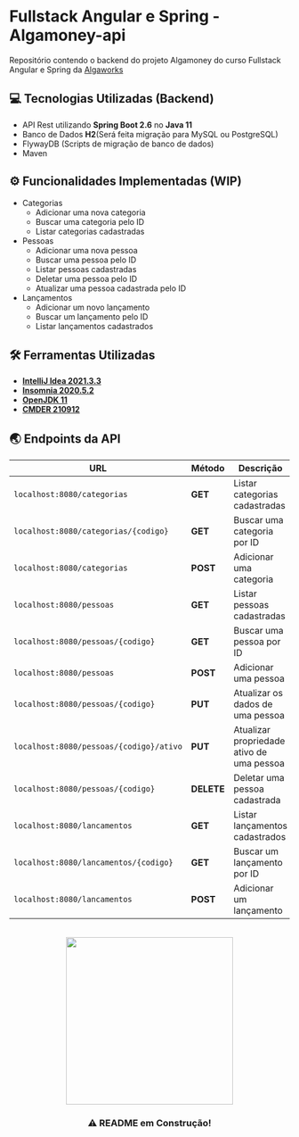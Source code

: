 # Fullstack Angular e Spring - Algamoney-api

Repositório contendo o backend do projeto Algamoney do curso Fullstack Angular e Spring da [Algaworks](https://www.algaworks.com/)

## 💻 Tecnologias Utilizadas (Backend)

* API Rest utilizando **Spring Boot 2.6** no **Java 11**
* Banco de Dados **H2**(Será feita migração para MySQL ou PostgreSQL)
* FlywayDB (Scripts de migração de banco de dados)
* Maven

## ⚙ Funcionalidades Implementadas (WIP)

* Categorias
  * Adicionar uma nova categoria
  * Buscar uma categoria pelo ID
  * Listar categorias cadastradas
* Pessoas
  * Adicionar uma nova pessoa
  * Buscar uma pessoa pelo ID
  * Listar pessoas cadastradas
  * Deletar uma pessoa pelo ID
  * Atualizar uma pessoa cadastrada pelo ID
* Lançamentos
  * Adicionar um novo lançamento
  * Buscar um lançamento pelo ID
  * Listar lançamentos cadastrados

## 🛠 Ferramentas Utilizadas

* [**IntelliJ Idea 2021.3.3**](https://www.jetbrains.com/pt-br/idea/)
* [**Insomnia 2020.5.2**](https://insomnia.rest/)
* [**OpenJDK 11**](https://adoptopenjdk.net/)
* [**CMDER 210912**](https://cmder.net/)



## 🌏 Endpoints da API

| URL                                     | Método       | Descrição                                 |
|-----------------------------------------|--------------|-------------------------------------------|
| `localhost:8080/categorias`             | **GET**      | Listar categorias cadastradas             |
| `localhost:8080/categorias/{codigo}`    | **GET**      | Buscar uma categoria por ID               |
| `localhost:8080/categorias`             | **POST**     | Adicionar uma categoria                   |
| `localhost:8080/pessoas`                | **GET**      | Listar pessoas cadastradas                |
| `localhost:8080/pessoas/{codigo}`       | **GET**      | Buscar uma pessoa por ID                  |
| `localhost:8080/pessoas`                | **POST**     | Adicionar uma pessoa                      |
| `localhost:8080/pessoas/{codigo}`       | **PUT**      | Atualizar os dados de uma pessoa          |
| `localhost:8080/pessoas/{codigo}/ativo` | **PUT**      | Atualizar propriedade ativo de uma pessoa |
| `localhost:8080/pessoas/{codigo}`       | **DELETE**   | Deletar uma pessoa cadastrada             |
| `localhost:8080/lancamentos`            | **GET**      | Listar lançamentos cadastrados            |
| `localhost:8080/lancamentos/{codigo}`   | **GET**      | Buscar um lançamento por ID               |
| `localhost:8080/lancamentos`            | **POST**     | Adicionar um lançamento                   |

<br>
<div id="header" align="center">
  <img src="https://media.giphy.com/media/13HgwGsXF0aiGY/giphy.gif" width="300"/>
</div>

<h3 align="center"> ⚠ README em Construção! </h3>

